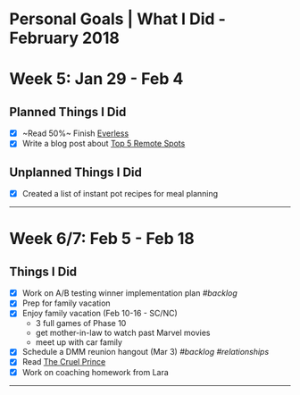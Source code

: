 Personal Goals | What I Did - February 2018
==============

# Week 5: Jan 29 - Feb 4

## Planned Things I Did 
- [x] ~Read 50%~ Finish [Everless](https://www.goodreads.com/book/show/32320661-everless)
- [x] Write a blog post about [Top 5 Remote Spots](http://candicodeit.tumblr.com/post/170589018441/my-top-remote-work-spots-in-hampton-roads)

## Unplanned Things I Did 
- [x] Created a list of instant pot recipes for meal planning
---

# Week 6/7: Feb 5 - Feb 18

## Things I Did
- [x] Work on A/B testing winner implementation plan *#backlog*
- [x] Prep for family vacation
- [x] Enjoy family vacation (Feb 10-16 - SC/NC)
  - 3 full games of Phase 10
  - get mother-in-law to watch past Marvel movies
  - meet up with car family
- [x] Schedule a DMM reunion hangout (Mar 3) *#backlog* *#relationships*
- [x] Read [The Cruel Prince](https://www.goodreads.com/book/show/26032825-the-cruel-prince)
- [x] Work on coaching homework from Lara
---
